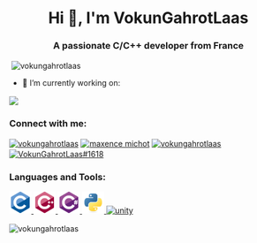 <h1 align="center">Hi 👋, I'm VokunGahrotLaas</h1>
<h3 align="center">A passionate C/C++ developer from France</h3>

<p>&nbsp;<img align="center" src="https://github-readme-stats.vercel.app/api?username=vokungahrotlaas&show_icons=true&locale=en&theme=midnight-purple&count_private=true&include_all_commits=true" alt="vokungahrotlaas" /></p>

- 🔭 I’m currently working on:
<a href="https://github.com/VokunGahrotLaas/scplib">
  <img align="center" src="https://github-readme-stats.vercel.app/api/pin/?username=VokunGahrotLaas&repo=scplib&show_icons=true&locale=en&theme=midnight-purple&show_owner=true" />
</a>

<h3 align="left">Connect with me:</h3>
<p align="left">
<a href="https://twitter.com/vokungahrotlaas" target="blank"><img align="center" src="https://raw.githubusercontent.com/rahuldkjain/github-profile-readme-generator/master/src/images/icons/Social/twitter.svg" alt="vokungahrotlaas" height="30" width="40" /></a>
<a href="https://linkedin.com/in/maxence michot" target="blank"><img align="center" src="https://raw.githubusercontent.com/rahuldkjain/github-profile-readme-generator/master/src/images/icons/Social/linked-in-alt.svg" alt="maxence michot" height="30" width="40" /></a>
<a href="https://instagram.com/vokungahrotlaas" target="blank"><img align="center" src="https://raw.githubusercontent.com/rahuldkjain/github-profile-readme-generator/master/src/images/icons/Social/instagram.svg" alt="vokungahrotlaas" height="30" width="40" /></a>
<a href="https://discord.gg/VokunGahrotLaas#1618" target="blank"><img align="center" src="https://raw.githubusercontent.com/rahuldkjain/github-profile-readme-generator/master/src/images/icons/Social/discord.svg" alt="VokunGahrotLaas#1618" height="30" width="40" /></a>
</p>

<h3 align="left">Languages and Tools:</h3>
<p align="left"> <a href="https://www.cprogramming.com/" target="_blank"> <img src="https://raw.githubusercontent.com/devicons/devicon/master/icons/c/c-original.svg" alt="c" width="40" height="40"/> </a> <a href="https://www.w3schools.com/cpp/" target="_blank"> <img src="https://raw.githubusercontent.com/devicons/devicon/master/icons/cplusplus/cplusplus-original.svg" alt="cplusplus" width="40" height="40"/> </a> <a href="https://www.w3schools.com/cs/" target="_blank"> <img src="https://raw.githubusercontent.com/devicons/devicon/master/icons/csharp/csharp-original.svg" alt="csharp" width="40" height="40"/> </a> <a href="https://www.python.org" target="_blank"> <img src="https://raw.githubusercontent.com/devicons/devicon/master/icons/python/python-original.svg" alt="python" width="40" height="40"/> </a> <a href="https://unity.com/" target="_blank"> <img src="https://www.vectorlogo.zone/logos/unity3d/unity3d-icon.svg" alt="unity" width="40" height="40"/> </a> </p>

<p><img align="center" src="https://github-readme-stats.vercel.app/api/top-langs?username=vokungahrotlaas&show_icons=true&locale=en&theme=midnight-purple&count_private=true&layout=compact&langs_count=10" alt="vokungahrotlaas" /></p>
